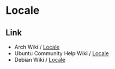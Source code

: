 
# Locale

## Link

* Arch Wiki / [Locale](https://wiki.archlinux.org/title/locale)
* Ubuntu Community Help Wiki / [Locale](https://help.ubuntu.com/community/Locale)
* Debian Wiki / [Locale](https://wiki.debian.org/Locale)
